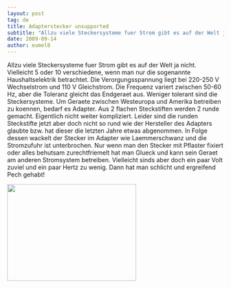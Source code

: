 ```yaml
---
layout: post
tag: de
title: Adapterstecker unsupported
subtitle: "Allzu viele Steckersysteme fuer Strom gibt es auf der Welt ja nicht. Vielleicht 5 oder 10 verschiedene, wenn man nur die sogenannte Haushaltselektrik betrachtet. Die Verorgungsspannung liegt bei 220-250 V Wechselstrom und 110 V Gleichstrom. Die Frequenz&hellip;"
date: 2009-09-14
author: eumel8
---
```


Allzu viele Steckersysteme fuer Strom gibt es auf der Welt ja nicht. Vielleicht 5 oder 10 verschiedene, wenn man nur die sogenannte Haushaltselektrik betrachtet. Die Verorgungsspannung liegt bei 220-250 V Wechselstrom und 110 V Gleichstrom. Die Frequenz variert zwischen 50-60 Hz, aber die Toleranz gleicht das Endgeraet aus. 
Weniger tolerant sind die Steckersysteme. Um Geraete zwischen Westeuropa und Amerika betreiben zu koennen, bedarf es Adapter. Aus 2 flachen Steckstiften werden 2 runde gemacht.
Eigentlich nicht weiter kompliziert. Leider sind die runden Steckstifte jetzt aber doch nicht so rund wie der Hersteller des Adapters glaubte bzw. hat dieser die letzten Jahre etwas abgenommen. In Folge dessen wackelt der Stecker im Adapter wie Laemmerschwanz und die Stromzufuhr ist unterbrochen. Nur wenn man den Stecker mit Pflaster fixiert oder alles behutsam zurechtfriemelt hat man Glueck und kann sein Geraet am anderen Stromsystem betreiben. Vielleicht sinds aber doch ein paar Volt zuviel und ein paar Hertz zu wenig. Dann hat man schlicht und ergreifend Pech gehabt!

<div class="image_block"><img src="http://blog.eumelnet.de/blogs/media/blogs/blog/ADAPTER.jpg" alt="" title="" width="300" height="225" /></div>
